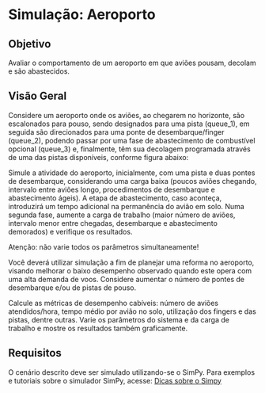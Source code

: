 # Simulação: Aeroporto

## Objetivo

Avaliar o comportamento de um aeroporto em que aviões pousam, decolam e são abastecidos.

## Visão Geral

Considere um aeroporto onde os aviões, ao chegarem no horizonte, são escalonados para pouso, sendo designados para uma pista (queue_1), em seguida são direcionados para uma ponte de desembarque/finger (queue_2), podendo passar por uma fase de abastecimento de combustível opcional (queue_3) e, finalmente, têm sua decolagem programada através de uma das pistas disponíveis, conforme figura abaixo:

Simule a atividade do aeroporto, inicialmente, com uma pista e duas pontes de desembarque, considerando uma carga baixa (poucos aviões chegando, intervalo entre aviões longo, procedimentos de desembarque e abastecimento ágeis). A etapa de
abastecimento, caso aconteça, introduzirá um tempo adicional na permanência do avião em solo. Numa segunda fase, aumente a carga de trabalho (maior número de aviões, intervalo menor entre chegadas, desembarque e abastecimento demorados) e  verifique os resultados. 

Atenção: não varie todos os parâmetros simultaneamente!

Você deverá utilizar simulação a fim de planejar uma reforma no aeroporto, visando melhorar o baixo desempenho observado quando este opera com uma alta demanda de voos. Considere aumentar o número de pontes de desembarque e/ou de pistas de pouso.

Calcule as métricas de desempenho cabíveis: número de aviões atendidos/hora, tempo médio por avião no solo, utilização dos fingers e das pistas, dentre outras. Varie os parâmetros do sistema e da carga de trabalho e mostre os resultados também
graficamente.

## Requisitos

O cenário descrito deve ser simulado utilizando-se o SimPy.
Para exemplos e tutoriais sobre o simulador SimPy, acesse: [Dicas sobre o Simpy](http://www.deinf.ufma.br/~mario/grad/avaldes/avaldes.html.)
